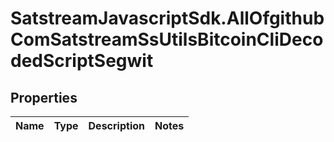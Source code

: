 # SatstreamJavascriptSdk.AllOfgithubComSatstreamSsUtilsBitcoinCliDecodedScriptSegwit

## Properties
Name | Type | Description | Notes
------------ | ------------- | ------------- | -------------
